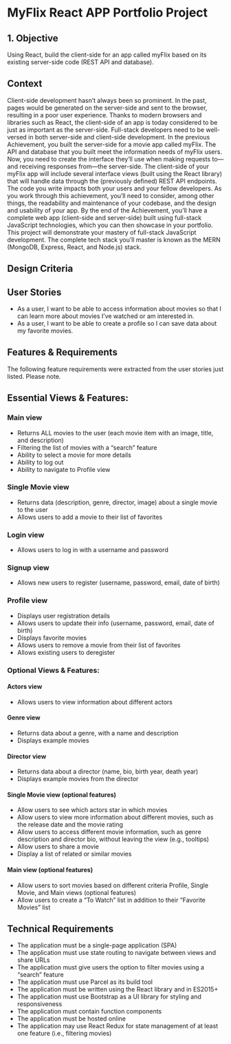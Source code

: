 # MyFlix React APP Portfolio Project

## 1. Objective

Using React, build the client-side for an app called myFlix based on its
existing server-side code (REST API and database).

## Context

Client-side development hasn’t always been so prominent. In the past, pages would be generated on the server-side and sent to the browser, resulting in a poor user experience. Thanks to modern browsers and libraries such as React, the client-side of an app is today considered to be just as important as the server-side. Full-stack developers need to be well-versed in both server-side and client-side development.
In the previous Achievement, you built the server-side for a movie app called myFlix. The API and database that you built meet the information needs of myFlix users. Now, you need to create the interface they’ll use when making requests to—and receiving responses from—the server-side. The client-side of your myFlix app will include several interface views (built using the React library) that will handle data through the (previously defined) REST API endpoints.
The code you write impacts both your users and your fellow developers. As you work through this achievement, you’ll need to consider, among other things, the readability and maintenance of your codebase, and the design and usability of your app.
By the end of the Achievement, you’ll have a complete web app (client-side and server-side) built using full-stack JavaScript technologies, which you can then showcase in your portfolio. This project will demonstrate your mastery of full-stack JavaScript development. The complete tech stack you’ll master is known as the MERN (MongoDB, Express, React, and Node.js) stack.

## Design Criteria

## User Stories

- As a user, I want to be able to access information about movies so that I can learn more about movies I’ve watched or am interested in.
- As a user, I want to be able to create a profile so I can save data about my favorite movies.

## Features & Requirements

The following feature requirements were extracted from the user stories just listed. Please note.

## Essential Views & Features:

### Main view

- Returns ALL movies to the user (each movie item with an image, title, and description)
- Filtering the list of movies with a “search” feature
- Ability to select a movie for more details
- Ability to log out
- Ability to navigate to Profile view

### Single Movie view

- Returns data (description, genre, director, image) about a single movie to the user
- Allows users to add a movie to their list of favorites

### Login view

- Allows users to log in with a username and password

### Signup view

- Allows new users to register (username, password, email, date of birth)

### Profile view

- Displays user registration details
- Allows users to update their info (username, password, email, date of birth)
- Displays favorite movies
- Allows users to remove a movie from their list of favorites
- Allows existing users to deregister

### Optional Views & Features:

#### Actors view

- Allows users to view information about different actors

#### Genre view

- Returns data about a genre, with a name and description
- Displays example movies

#### Director view

- Returns data about a director (name, bio, birth year, death year)
- Displays example movies from the director

#### Single Movie view (optional features)

- Allow users to see which actors star in which movies
- Allow users to view more information about different movies, such as the release date and the movie rating
- Allow users to access different movie information, such as genre description and director bio, without leaving the view (e.g., tooltips)
- Allow users to share a movie
- Display a list of related or similar movies

#### Main view (optional features)

- Allow users to sort movies based on different criteria Profile, Single Movie, and Main views (optional features)
- Allow users to create a “To Watch” list in addition to their “Favorite Movies” list

## Technical Requirements

- The application must be a single-page application (SPA)
- The application must use state routing to navigate between views and share URLs
- The application must give users the option to filter movies using a “search” feature
- The application must use Parcel as its build tool
- The application must be written using the React library and in ES2015+
- The application must use Bootstrap as a UI library for styling and responsiveness
- The application must contain function components
- The application must be hosted online
- The application may use React Redux for state management of at least one feature (i.e., filtering movies)
